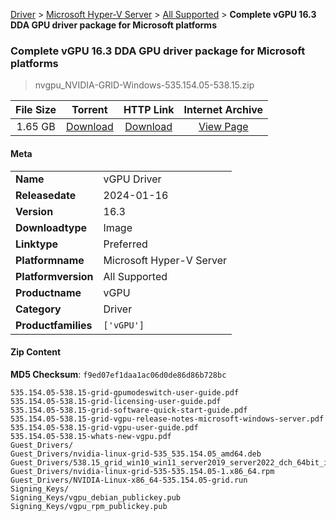 
[Driver](/README.md)  >  [Microsoft Hyper-V Server](/index/Driver/Microsoft_Hyper-V_Server.md)  >  [All Supported](/index/Driver/Microsoft_Hyper-V_Server/All_Supported.md)  >  **Complete vGPU 16.3 DDA GPU driver package for Microsoft platforms**


###    Complete vGPU 16.3 DDA GPU driver package for Microsoft platforms

> nvgpu_NVIDIA-GRID-Windows-535.154.05-538.15.zip   


| **File Size** | **Torrent**  | **HTTP Link** | **Internet Archive** |
|:-------------:|:------------:|:-------------:|:--------------------:|
| 1.65 GB |  [Download](https://archive.org/download/nvgpu_NVIDIA-GRID-Windows-535.154.05-538.15.zip/nvgpu_NVIDIA-GRID-Windows-535.154.05-538.15.zip_archive.torrent)       | [Download](https://archive.org/compress/nvgpu_NVIDIA-GRID-Windows-535.154.05-538.15.zip) | [View Page](https://archive.org/details/nvgpu_NVIDIA-GRID-Windows-535.154.05-538.15.zip)       |

#### Meta

<table>
<tr><td><strong>Name</strong></td><td>vGPU Driver</td></tr>
<tr><td><strong>Releasedate</strong></td><td>2024-01-16</td></tr>
<tr><td><strong>Version</strong></td><td>16.3</td></tr>
<tr><td><strong>Downloadtype</strong></td><td>Image</td></tr>
<tr><td><strong>Linktype</strong></td><td>Preferred</td></tr>
<tr><td><strong>Platformname</strong></td><td>Microsoft Hyper-V Server</td></tr>
<tr><td><strong>Platformversion</strong></td><td>All Supported</td></tr>
<tr><td><strong>Productname</strong></td><td>vGPU</td></tr>
<tr><td><strong>Category</strong></td><td>Driver</td></tr>
<tr><td><strong>Productfamilies</strong></td><td><code>['vGPU']</code></td></tr>
</table>

#### Zip Content

**MD5 Checksum**: `f9ed07ef1daa1ac06d0de86d86b728bc`

```text
535.154.05-538.15-grid-gpumodeswitch-user-guide.pdf
535.154.05-538.15-grid-licensing-user-guide.pdf
535.154.05-538.15-grid-software-quick-start-guide.pdf
535.154.05-538.15-grid-vgpu-release-notes-microsoft-windows-server.pdf
535.154.05-538.15-grid-vgpu-user-guide.pdf
535.154.05-538.15-whats-new-vgpu.pdf
Guest_Drivers/
Guest_Drivers/nvidia-linux-grid-535_535.154.05_amd64.deb
Guest_Drivers/538.15_grid_win10_win11_server2019_server2022_dch_64bit_international.exe
Guest_Drivers/nvidia-linux-grid-535-535.154.05-1.x86_64.rpm
Guest_Drivers/NVIDIA-Linux-x86_64-535.154.05-grid.run
Signing_Keys/
Signing_Keys/vgpu_debian_publickey.pub
Signing_Keys/vgpu_rpm_publickey.pub
```